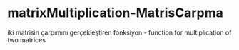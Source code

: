 # matrixMultiplication-MatrisCarpma
iki matrisin çarpımını gerçekleştiren fonksiyon - function for multiplication of two matrices
